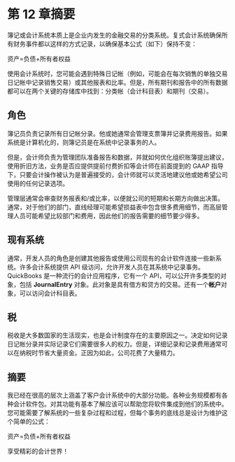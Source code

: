 # 第 12 章摘要

簿记或会计系统本质上是企业内发生的金融交易的分类系统。复式会计系统确保所有财务事件都以这样的方式记录，以确保基本公式（如下）保持不变：

资产=负债+所有者权益

使用会计系统时，您可能会遇到特殊日记帐（例如，可能会在每次销售的单独交易日记帐中记录销售交易）或其他报表和比率。但是，所有期刊和报告中的所有数据都可以在两个关键的存储库中找到：分类帐（会计科目表）和期刊（交易）。

## 角色

簿记员负责记录所有日记帐分录。他或她通常会管理支票簿并记录费用报告。如果系统是计算机化的，则簿记员是在系统中记录事务的人。

但是，会计师负责为管理团队准备报告和数据，并就如何优化组织账簿提出建议，使用折旧方法，业务是否应提供提前付费折扣等会计师在前面提到的 GAAP 指导下，只要会计操作被认为是普遍接受的，会计师就可以灵活地建议他或她希望公司使用的任何记录选项。

管理层通常会审查财务报表和/或比率，以便就公司的短期和长期方向做出决策。通常，对于他们的部门，直线经理可能希望损益表中包含很多费用细节，而高层管理人员可能希望比较部门和费用，因此他们的报告需要的细节要少得多。

## 现有系统

通常，开发人员的角色是创建其他报告或使用公司现有的会计软件连接一些新系统。许多会计系统提供 API 级访问，允许开发人员在其系统中记录事务。 QuickBooks 是一种流行的会计应用程序，它有一个 API，可以公开许多类型的对象，包括 **JournalEntry** 对象。此对象是具有借方和贷方的交易。还有一个**帐户**对象，可以访问会计科目表。

## 税

税收是大多数国家的生活现实，也是会计制度存在的主要原因之一。决定如何记录日记帐分录并实际记录它们需要很多人的权力。但是，详细记录和记录费用通常可以在纳税时节省大量资金。正因为如此，公司花费了大量精力。

## 摘要

我已经在很高的层次上涵盖了客户会计系统中的大部分功能。各种业务规模都有各种会计软件包。对其功能有基本了解应该可以帮助您将软件集成到他们的系统中。您可能需要了解系统的一些复杂过程和过程，但每个事务的底线总是设计为维护这个简单的公式：

资产=负债+所有者权益

享受精彩的会计世界！